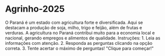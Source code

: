 # Agrinho-2025

 O Paraná é um estado com agricultura forte e diversificada. Aqui se destacam a produção de soja, milho, trigo e feijão, além de frutas e verduras. A agricultura no Paraná contribui muito para a economia local e nacional, gerando empregos e alimentos de qualidade. 
    Instruções:
    1. Leia as informações com atenção.
    2. Responda as perguntas clicando na opção correta.
    3. Tente acertar o máximo de perguntas!
    "Clique para começar!"
